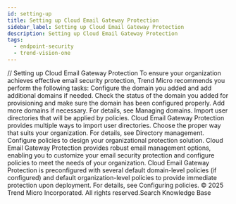 ```yaml
---
id: setting-up
title: Setting up Cloud Email Gateway Protection
sidebar_label: Setting up Cloud Email Gateway Protection
description: Setting up Cloud Email Gateway Protection
tags:
  - endpoint-security
  - trend-vision-one
---
```


/*<![CDATA[*/ $('#title').html($('meta[name=map-description]').attr('content')); /*]]>*/ Setting up Cloud Email Gateway Protection To ensure your organization achieves effective email security protection, Trend Micro recommends you perform the following tasks: Configure the domain you added and add additional domains if needed. Check the status of the domain you added for provisioning and make sure the domain has been configured properly. Add more domains if necessary. For details, see Managing domains. Import user directories that will be applied by policies. Cloud Email Gateway Protection provides multiple ways to import user directories. Choose the proper way that suits your organization. For details, see Directory management. Configure policies to design your organizational protection solution. Cloud Email Gateway Protection provides robust email management options, enabling you to customize your email security protection and configure policies to meet the needs of your organization. Cloud Email Gateway Protection is preconfigured with several default domain-level policies (if configured) and default organization-level policies to provide immediate protection upon deployment. For details, see Configuring policies. © 2025 Trend Micro Incorporated. All rights reserved.Search Knowledge Base